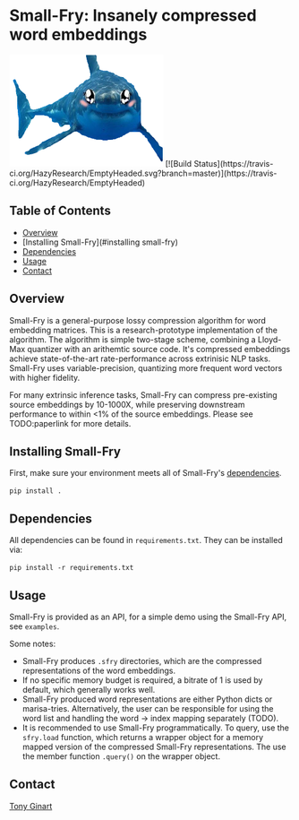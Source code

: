 # Small-Fry: Insanely compressed word embeddings

<img src="/docs/mascot.png" height="200" >
[![Build Status](https://travis-ci.org/HazyResearch/EmptyHeaded.svg?branch=master)](https://travis-ci.org/HazyResearch/EmptyHeaded)

Table of Contents
-----------------

  * [Overview](#overview)  
  * [Installing Small-Fry](#installing small-fry)
   * [Dependencies](#dependencies)
  * [Usage](#usage)
  * [Contact](#contact)

Overview
-----------------

Small-Fry is a general-purpose lossy compression algorithm for word embedding matrices. This is a research-prototype implementation of the algorithm. The algorithm is simple two-stage scheme, combining a Lloyd-Max quantizer with an arithemtic source code. It's compressed embeddings achieve state-of-the-art rate-performance across extrinisic NLP tasks. Small-Fry uses variable-precision, quantizing more frequent word vectors with higher fidelity.

For many extrinsic inference tasks, Small-Fry can compress pre-existing source embeddings by 10-1000X, while preserving downstream performance to within <1% of the source embeddings. Please see TODO:paperlink for more details. 


Installing Small-Fry
-----------------
First, make sure your environment meets all of Small-Fry's [dependencies](#dependencies).

`pip install .`


Dependencies
-----------------
All dependencies can be found in `requirements.txt`. They can be installed via:

`pip install -r requirements.txt`


Usage
-----------------

Small-Fry is provided as an API, for a simple demo using the Small-Fry API, see `examples`. 

Some notes:
* Small-Fry produces ```.sfry``` directories, which are the compressed representations of the word embeddings. <br />
* If no specific memory budget is required, a bitrate of 1 is used by default, which generally works well. <br />
* Small-Fry produced word representations are either Python dicts or marisa-tries. Alternatively, the user can be responsible for using the word list and handling the word -> index mapping separately (TODO). <br />
* It is recommended to use Small-Fry programmatically. To query, use the ```sfry.load``` function, which returns a wrapper object for a memory mapped version of the compressed Small-Fry representations. The use the member function ```.query()``` on the wrapper object.


Contact
-----------------

[Tony Ginart](http://web.stanford.edu/~tginart/)
